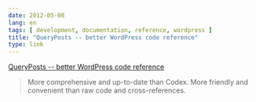 ```yaml
---
date: 2012-05-08
lang: en
tags: [ development, documentation, reference, wordpress ]
title: "QueryPosts -- better WordPress code reference"
type: link
---
```


[QueryPosts -- better WordPress code reference](http://queryposts.com/)

> More comprehensive and up-to-date than Codex. More friendly and
> convenient than raw code and cross-references.

